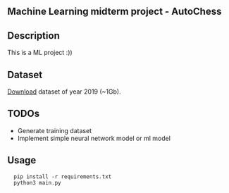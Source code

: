 Machine Learning midterm project - AutoChess
---

## Description
This is a ML project :))


Dataset
-----

[Download](https://www.ficsgames.org/download.html) dataset of year 2019 (~1Gb).


TODOs
-----

- Generate training dataset
- Implement simple neural network model or ml model

Usage
-----

```
  pip install -r requirements.txt
  python3 main.py
```
